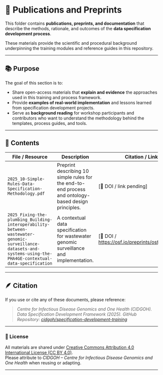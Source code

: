 # 📰 Publications and Preprints

This folder contains **publications, preprints, and documentation** that describe the methods, rationale, and outcomes of the **data specification development process**.

These materials provide the scientific and procedural background underpinning the training modules and reference guides in this repository.

---

## 📚 Purpose

The goal of this section is to:
- Share open-access materials that **explain and evidence** the approaches used in this training and process framework.
- Provide **examples of real-world implementation** and lessons learned from specification development projects.
- Serve as **background reading** for workshop participants and contributors who want to understand the methodology behind the templates, process guides, and tools.

---

## 📄 Contents

| **File / Resource** | **Description** | **Citation / Link** |
|----------------------|-----------------|----------------------|
| `2025_10-Simple-Rules-Data-Specification-Methodology.pdf` | Preprint describing 10 simple rules for the end-to-end process and ontology-based design principles. | [🔗 DOI / link pending] |
| `2025_Fixing-the-plumbing_Building-interoperability-between-wastewater-genomic-surveillance-datasets-and-systems-using-the-PHA4GE-contextual-data-specification` | A contextual data specification for wastewater genomic surveillance and implementation. | [🔗 DOI / https://osf.io/preprints/osf/z79vk_v1] |

---

## 🪶 Citation

If you use or cite any of these documents, please reference:
> *Centre for Infectious Disease Genomics and One Health (CIDGOH). Data Specification Development Framework (2025). GitHub Repository: [cidgoh/specification-development-training](https://github.com/cbarcl01/specification-development-training)*

---

### 🧾 License
All materials are shared under [Creative Commons Attribution 4.0 International License (CC BY 4.0)](https://creativecommons.org/licenses/by/4.0/).  
Please attribute to *CIDGOH – Centre for Infectious Disease Genomics and One Health* when reusing or adapting.

---
